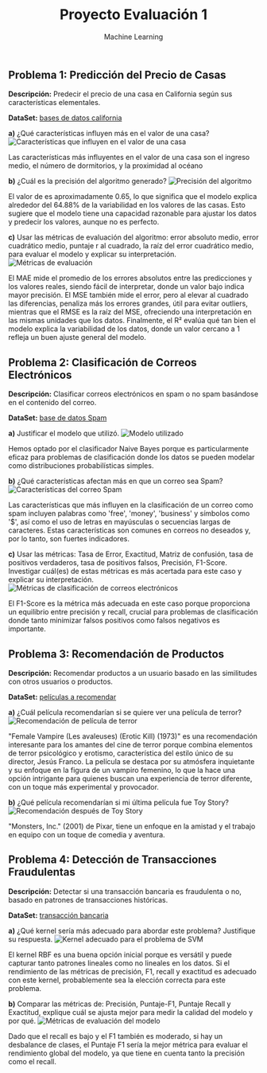 <!DOCTYPE html>
<html lang="es">
<head>
    <meta charset="UTF-8">
    <meta name="viewport" content="width=device-width, initial-scale=1.0">

</head>
<body>
    <header>
        <h1>Proyecto Evaluación 1</h1>
        <p>Machine Learning</p>
    </header>
    <div class="container">
        <div class="section">
            <h2>Problema 1: Predicción del Precio de Casas</h2>
            <p><strong>Descripción:</strong> Predecir el precio de una casa en California según sus características elementales.</p>
            <p><strong>DataSet:</strong> <a href="https://www.kaggle.com/datasets/camnugent/california-housing-prices" target="_blank">bases de datos california</a></p>
            <div class="question">
                <strong>a)</strong> ¿Qué características influyen más en el valor de una casa?
                <img src="https://github.com/user-attachments/assets/a5394bbd-7fd9-402d-8b4a-1354451789e6" alt="Características que influyen en el valor de una casa">
                <p>Las características más influyentes en el valor de una casa son el ingreso medio, el número de dormitorios, y la proximidad al océano</p>
            </div>
            <div class="question">
                <strong>b)</strong> ¿Cuál es la precisión del algoritmo generado?
                <img src="https://github.com/user-attachments/assets/0797864a-e574-4489-9e0c-be46a409c9c5" alt="Precisión del algoritmo">
                <p>El valor de es aproximadamente 0.65, lo que significa que el modelo explica alrededor del 64.88% de la variabilidad en los valores de las casas. Esto sugiere que el modelo tiene una capacidad razonable para ajustar los datos y predecir los valores, aunque no es perfecto.</p>
            </div>
            <div class="question">
                <strong>c)</strong> Usar las métricas de evaluación del algoritmo: error absoluto medio, error cuadrático medio, puntaje r al cuadrado, la raíz del error cuadrático medio, para evaluar el modelo y explicar su interpretación.
                <img src="https://github.com/user-attachments/assets/4a89fea5-32ed-4c27-9181-a6ca7a912abf" alt="Métricas de evaluación">
                <p>El MAE mide el promedio de los errores absolutos entre las predicciones y los valores reales, siendo fácil de interpretar, donde un valor bajo indica mayor precisión. El MSE también mide el error, pero al elevar al cuadrado las diferencias, penaliza más los errores grandes, útil para evitar outliers, mientras que el RMSE es la raíz del MSE, ofreciendo una interpretación en las mismas unidades que los datos. Finalmente, el R² evalúa qué tan bien el modelo explica la variabilidad de los datos, donde un valor cercano a 1 refleja un buen ajuste general del modelo.</p>
            </div>
        </div>
        <div class="section">
            <h2>Problema 2: Clasificación de Correos Electrónicos</h2>
            <p><strong>Descripción:</strong> Clasificar correos electrónicos en spam o no spam basándose en el contenido del correo.</p>
            <p><strong>DataSet:</strong> <a href="https://www.kaggle.com/datasets/camnugent/california-housing-prices" target="_blank">base de datos Spam</a></p>
            <div class="question">
                <strong>a)</strong> Justificar el modelo que utilizó.
                <img src="https://github.com/user-attachments/assets/65fae682-4a1c-4335-92eb-5cb50d575a08" alt="Modelo utilizado">
                <p>Hemos optado por el clasificador Naive Bayes porque es particularmente eficaz para problemas de clasificación donde los datos se pueden modelar como distribuciones probabilísticas simples.</p>
            </div>
            <div class="question">
                <strong>b)</strong> ¿Qué características afectan más en que un correo sea Spam?
                <img src="https://github.com/user-attachments/assets/439484f4-ae5a-4e9f-819a-549fc7fc0172" alt="Características del correo Spam">
                <p>Las características que más influyen en la clasificación de un correo como spam incluyen palabras como 'free', 'money', 'business' y símbolos como '$', así como el uso de letras en mayúsculas o secuencias largas de caracteres. Estas características son comunes en correos no deseados y, por lo tanto, son fuertes indicadores.</p>
            </div>
            <div class="question">
                <strong>c)</strong> Usar las métricas: Tasa de Error, Exactitud, Matriz de confusión, tasa de positivos verdaderos, tasa de positivos falsos, Precisión, F1-Score. Investigar cuál(es) de estas métricas es más acertada para este caso y explicar su interpretación.
                <img src="https://github.com/user-attachments/assets/8a7e0d24-5508-4295-bd45-a781bf9e400a" alt="Métricas de clasificación de correos electrónicos">
                <p>El F1-Score es la métrica más adecuada en este caso porque proporciona un equilibrio entre precisión y recall, crucial para problemas de clasificación donde tanto minimizar falsos positivos como falsos negativos es importante.</p>
            </div>
        </div>
        <div class="section">
            <h2>Problema 3: Recomendación de Productos</h2>
            <p><strong>Descripción:</strong> Recomendar productos a un usuario basado en las similitudes con otros usuarios o productos.</p>
            <p><strong>DataSet:</strong> <a href="https://www.kaggle.com/datasets/grouplens/movielens-20m-dataset?select=movie.csv" target="_blank">películas a recomendar</a></p>
            <div class="question">
                <strong>a)</strong> ¿Cuál película recomendarían si se quiere ver una película de terror?
                <img src="https://github.com/user-attachments/assets/3f3fcf72-0917-46bc-ad14-722970fa60d4" alt="Recomendación de película de terror">
                <p>"Female Vampire (Les avaleuses) (Erotic Kill) (1973)" es una recomendación interesante para los amantes del cine de terror porque combina elementos de terror psicológico y erotismo, característica del estilo único de su director, Jesús Franco. La película se destaca por su atmósfera inquietante y su enfoque en la figura de un vampiro femenino, lo que la hace una opción intrigante para quienes buscan una experiencia de terror diferente, con un toque más experimental y provocador.</p>
            </div>
            <div class="question">
                <strong>b)</strong> ¿Qué película recomendarían si mi última película fue Toy Story?
                <img src="https://github.com/user-attachments/assets/6d0a7459-5ed5-458d-8f10-ae3ec543fb08" alt="Recomendación después de Toy Story">
                <p>"Monsters, Inc." (2001) de Pixar, tiene un enfoque en la amistad y el trabajo en equipo con un toque de comedia y aventura. </p>
            </div>
        </div>
        <div class="section">
            <h2>Problema 4: Detección de Transacciones Fraudulentas</h2>
            <p><strong>Descripción:</strong> Detectar si una transacción bancaria es fraudulenta o no, basado en patrones de transacciones históricas.</p>
            <p><strong>DataSet:</strong> <a href="https://www.kaggle.com/datasets/mlg-ulb/creditcard" target="_blank">transacción bancaria</a></p>
           <div class="question">
                <strong>a)</strong> ¿Qué kernel sería más adecuado para abordar este problema? Justifique su respuesta.
                <img src="https://github.com/user-attachments/assets/2b797019-3797-4f0d-884c-6f9d0a3dae25" alt="Kernel adecuado para el problema de SVM">
               <p>El kernel RBF es una buena opción inicial porque es versátil y puede capturar tanto patrones lineales como no lineales en los datos. Si el rendimiento de las métricas de precisión, F1, recall y exactitud es adecuado con este kernel, probablemente sea la elección correcta para este problema.</p>
            </div>
            <div class="question">
                <strong>b)</strong> Comparar las métricas de: Precisión, Puntaje-F1, Puntaje Recall y Exactitud, explique cuál se ajusta mejor para medir la calidad del modelo y por qué.
                <img src="https://github.com/user-attachments/assets/66634b39-d9cb-4875-a31a-0fcccb5bf264" alt="Métricas de evaluación del modelo">
                <p>Dado que el recall es bajo y el F1 también es moderado, si hay un desbalance de clases, el Puntaje F1 sería la mejor métrica para evaluar el rendimiento global del modelo, ya que tiene en cuenta tanto la precisión como el recall.</p>
            </div>
        </div>
    </div>
</body>
</html>
